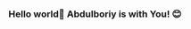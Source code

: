 ### Hello world👋 Abdulboriy is with You! 😊

<!--
**MrHumble21/MrHumble21** is a ✨ _special_ ✨ repository because its `README.md` (this file) appears on your GitHub profile.

Here are some ideas to get you started:

- 🔭 I’m currently working on LMS,Landing page websites, E-commerce and Other websites! 
- 🌱 I’m currently learning NodeJS, ReactJS, MongoDB, Python, Redux, GraphQL, FireBase Data Structures and Algorithms in JS
- 👯 I’m looking to collaborate on LMS,Landing page websites, E-commerce and Other websites!
- 🤔 I’m looking for help with React hooks and Redux
- 💬 Ask me about ANYTHING related IT!
- 📫 How to reach me: Abdulboriy.me!
- 😄 Pronouns: Abdulboriy
- ⚡ Fun fact: I  surround myself with good people who make me feel great and give me positive energy.
-->
